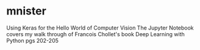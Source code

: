 # mnister
Using Keras for the Hello World of Computer Vision
The Jupyter Notebook covers my walk through of Francois Chollet's book Deep Learning with Python pgs 202-205
